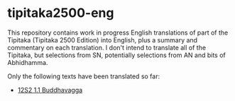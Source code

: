 # tipitaka2500-eng

This repository contains work in progress English translations of part of the Tipitaka (Tipitaka 2500 Edition) into English, plus a summary and commentary on each translation. I don't intend to translate all of the Tipitaka, but selections from SN, potentially selections from AN and bits of Abhidhamma.

Only the following texts have been translated so far:

* [12S2 1.1 Buddhavagga](tipitaka/12S2/1/1.1.md)
